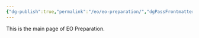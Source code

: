 ```yaml
---
{"dg-publish":true,"permalink":"/eo/eo-preparation/","dgPassFrontmatter":true}
---
```


This is the main page of EO Preparation.